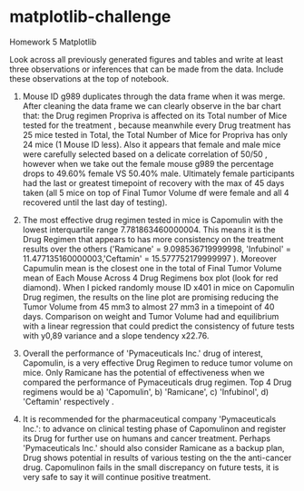 # matplotlib-challenge
Homework 5 Matplotlib

Look across all previously generated figures and tables and write at least three observations or inferences that can be made from the data. Include these observations at the top of notebook.

1. Mouse ID g989 duplicates through the data frame when it was merge. After cleaning the data frame we can clearly observe in the bar chart that: the Drug regimen Propriva is affected on its Total number of Mice tested for the treatment , because meanwhile every Drug treatment has 25 mice tested in Total, the Total Number of Mice for Propriva has only 24 mice (1 Mouse ID less). Also it appears that female and male mice were carefully selected based on a delicate correlation of 50/50 , however when we take out the female mouse g989 the percentage drops to 49.60% female VS 50.40% male. Ultimately female participants had the last or greatest timepoint of recovery with the max of 45 days taken (all 5 mice on top of Final Tumor Volume df were female and all 4 recovered until the last day of testing).


2. The most effective drug regimen tested in mice is Capomulin  with the lowest interquartile range 7.781863460000004. This means it is the Drug Regimen that appears to has more consistency on the treatment results over the others ('Ramicane' = 9.098536719999998, 'Infubinol' = 11.477135160000003,'Ceftamin' = 15.577752179999997 ). Moreover Capumulin mean is the closest one in the total of Final Tumor Volume mean of Each Mouse Across 4 Drug Regimens box plot (look for red diamond). When I picked randomly mouse ID x401 in mice on Capomulin Drug regimen, the results on the line plot are promising reducing the Tumor Volume from 45 mm3 to almost 27 mm3 in a timepoint of 40 days. Comparison on weight and Tumor Volume had and equilibrium with a linear regression that could predict the consistency of future tests with y0,89 variance and a slope tendency x22.76.

3. Overall the performance of 'Pymaceuticals Inc.' drug of interest, Capomulin, is a very effective Drug Regimen to reduce tumor volume on mice. Only Ramicane has the potential of effectiveness when we compared the performance of Pymaceuticals drug regimen. Top 4 Drug regimens would be a) 'Capomulin', b) 'Ramicane', c) 'Infubinol', d) 'Ceftamin' respectively .

4. It is recommended for  the pharmaceutical company 'Pymaceuticals Inc.': to advance on clinical testing phase of Capomulinon and register its Drug for further use on humans and cancer treatment. Perhaps 'Pymaceuticals Inc.' should also consider Ramicane as a backup plan, Drug shows potential  in results of various testing on the the anti-cancer drug. Capomulinon fails in the small discrepancy on future tests, it is very safe to say it will continue positive treatment.
